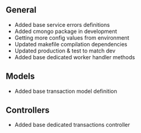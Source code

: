 ## General
- Added base service errors definitions
- Added cmongo package in development
- Getting more config values from environment
- Updated makefile compilation dependencies
- Updated production & test to match dev
- Added base dedicated worker handler methods

## Models
- Added base transaction model definition

## Controllers
- Added base dedicated transactions controller